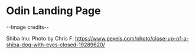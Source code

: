 # Odin Landing Page


--Image credits--

Shiba Inu: Photo by Chris F: https://www.pexels.com/photo/close-up-of-a-shiba-dog-with-eyes-closed-19289620/